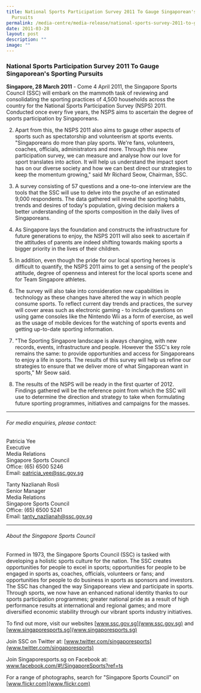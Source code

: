 ```yaml
---
title: National Sports Participation Survey 2011 To Gauge Singaporean's Sporting
  Pursuits
permalink: /media-centre/media-release/national-sports-survey-2011-to-gauge-sporeans-sporting-pursuits/
date: 2011-03-28
layout: post
description: ""
image: ""
---
```

### **National Sports Participation Survey 2011 To Gauge Singaporean's Sporting Pursuits**

**Singapore, 28 March 2011** - Come 4 April 2011, the Singapore Sports Council (SSC) will embark on the mammoth task of reviewing and consolidating the sporting practices of 4,500 households across the country for the National Sports Participation Survey (NSPS) 2011. Conducted once every five years, the NSPS aims to ascertain the degree of sports participation by Singaporeans.

2. Apart from this, the NSPS 2011 also aims to gauge other aspects of sports such as spectatorship and volunteerism at sports events. "Singaporeans do more than play sports. We're fans, volunteers, coaches, officials, administrators and more. Through this new participation survey, we can measure and analyse how our love for sport translates into action. It will help us understand the impact sport has on our diverse society and how we can best direct our strategies to keep the momentum growing," said Mr Richard Seow, Chairman, SSC.

3. A survey consisting of 57 questions and a one-to-one interview are the tools that the SSC will use to delve into the psyche of an estimated 9,000 respondents. The data gathered will reveal the sporting habits, trends and desires of today's population, giving decision makers a better understanding of the sports composition in the daily lives of Singaporeans.

4. As Singapore lays the foundation and constructs the infrastructure for future generations to enjoy, the NSPS 2011 will also seek to ascertain if the attitudes of parents are indeed shifting towards making sports a bigger priority in the lives of their children.

5. In addition, even though the pride for our local sporting heroes is difficult to quantify, the NSPS 2011 aims to get a sensing of the people's attitude, degree of openness and interest for the local sports scene and for Team Singapore athletes.

6. The survey will also take into consideration new capabilities in technology as these changes have altered the way in which people consume sports. To reflect current day trends and practices, the survey will cover areas such as electronic gaming - to include questions on using game consoles like the Nintendo Wii as a form of exercise, as well as the usage of mobile devices for the watching of sports events and getting up-to-date sporting information.

7. "The Sporting Singapore landscape is always changing, with new records, events, infrastructure and people. However the SSC's key role remains the same: to provide opportunities and access for Singaporeans to enjoy a life in sports. The results of this survey will help us refine our strategies to ensure that we deliver more of what Singaporean want in sports," Mr Seow said.

8. The results of the NSPS will be ready in the first quarter of 2012. Findings gathered will be the reference point from which the SSC will use to determine the direction and strategy to take when formulating future sporting programmes, initiatives and campaigns for the masses.

---

###### For media enquiries, please contact:

Patricia Yee
<br>Executive
<br>Media Relations
<br>Singapore Sports Council
<br>Office: (65) 6500 5246
<br>Email: [patricia_yee@ssc.gov.sg](patricia_yee@ssc.gov.sg)

Tanty Nazlianah Rosli
<br>Senior Manager
<br>Media Relations
<br>Singapore Sports Council
<br>Office: (65) 6500 5241
<br>Email: [tanty_nazlianah@ssc.gov.sg](tanty_nazlianah@ssc.gov.sg)

---

###### About the Singapore Sports Council
Formed in 1973, the Singapore Sports Council (SSC) is tasked with developing a holistic sports culture for the nation. The SSC creates opportunities for people to excel in sports; opportunities for people to be engaged in sports as, coaches, officials, volunteers or fans; and opportunities for people to do business in sports as sponsors and investors. The SSC has changed the way Singaporeans view and participate in sports. Through sports, we now have an enhanced national identity thanks to our sports participation programmes; greater national pride as a result of high performance results at international and regional games; and more diversified economic stability through our vibrant sports industry initiatives.

To find out more, visit our websites [www.ssc.gov.sg](www.ssc.gov.sg) and [www.singaporesports.sg](www.singaporesports.sg)

Join SSC on Twitter at: [www.twitter.com/singaporesports](www.twitter.com/singaporesports)

Join Singaporesports.sg on Facebook at: www.facebook.com/#!/SingaporeSports?ref=ts

For a range of photographs, search for "Singapore Sports Council" on [www.flickr.com](www.flickr.com)
